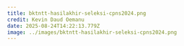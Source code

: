 ```yaml
---
title: bktntt-hasilakhir-seleksi-cpns2024.png
credit: Kevin Daud Oemanu
date: 2025-08-24T14:22:13.779Z
image: ../images/bktntt-hasilakhir-seleksi-cpns2024.png
---
```



